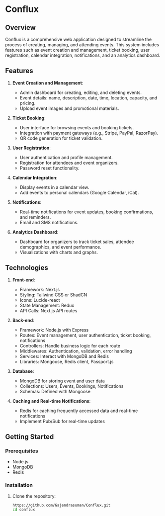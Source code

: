 # Conflux

## Overview

Conflux is a comprehensive web application designed to streamline the process of creating, managing, and attending events. This system includes features such as event creation and management, ticket booking, user registration, calendar integration, notifications, and an analytics dashboard.

## Features

1. **Event Creation and Management**:
   - Admin dashboard for creating, editing, and deleting events.
   - Event details: name, description, date, time, location, capacity, and pricing.
   - Upload event images and promotional materials.

2. **Ticket Booking**:
   - User interface for browsing events and booking tickets.
   - Integration with payment gateways (e.g., Stripe, PayPal, RazorPay).
   - QR code generation for ticket validation.

3. **User Registration**:
   - User authentication and profile management.
   - Registration for attendees and event organizers.
   - Password reset functionality.

4. **Calendar Integration**:
   - Display events in a calendar view.
   - Add events to personal calendars (Google Calendar, iCal).

5. **Notifications**:
   - Real-time notifications for event updates, booking confirmations, and reminders.
   - Email and SMS notifications.

6. **Analytics Dashboard**:
   - Dashboard for organizers to track ticket sales, attendee demographics, and event performance.
   - Visualizations with charts and graphs.

## Technologies

1. **Front-end**:
   - Framework: Next.js
   - Styling: Tailwind CSS or ShadCN
   - Icons: Lucide-react
   - State Management: Redux
   - API Calls: Next.js API routes

2. **Back-end**:
   - Framework: Node.js with Express
   - Routes: Event management, user authentication, ticket booking, notifications
   - Controllers: Handle business logic for each route
   - Middlewares: Authentication, validation, error handling
   - Services: Interact with MongoDB and Redis
   - Libraries: Mongoose, Redis client, Passport.js

3. **Database**:
   - MongoDB for storing event and user data
   - Collections: Users, Events, Bookings, Notifications
   - Schemas: Defined with Mongoose

4. **Caching and Real-time Notifications**:
   - Redis for caching frequently accessed data and real-time notifications
   - Implement Pub/Sub for real-time updates

## Getting Started

### Prerequisites

- Node.js
- MongoDB
- Redis

### Installation

1. Clone the repository:
   ```bash
   https://github.com/Gajendrasuman/Conflux.git
   cd conflux

